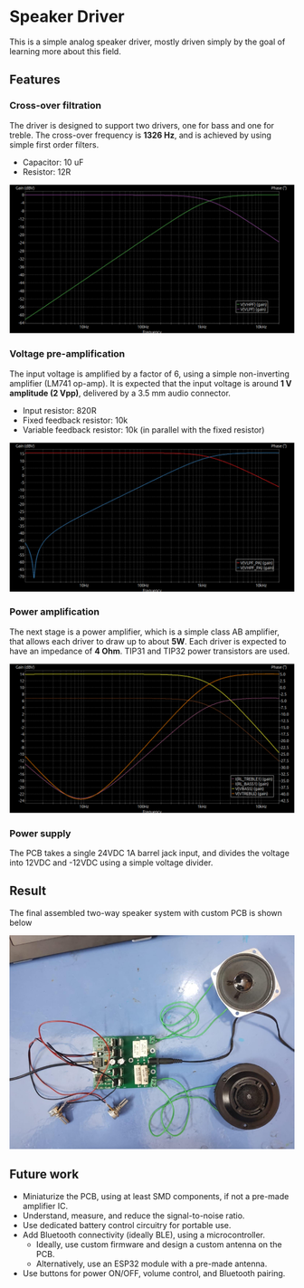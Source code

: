 # Speaker Driver

This is a simple analog speaker driver, mostly driven simply by the goal of learning more about this field.


## Features

### Cross-over filtration
The driver is designed to support two drivers, one for bass and one for treble. The cross-over frequency is **1326 Hz**, and is achieved by using simple first order filters.

*   Capacitor: 10 uF
*   Resistor: 12R

![bode](images/1-filter-bode.png)

### Voltage pre-amplification
The input voltage is amplified by a factor of 6, using a simple non-inverting amplifier (LM741 op-amp). It is expected that the input voltage is around **1 V amplitude (2 Vpp)**, delivered by a 3.5 mm audio connector.

*   Input resistor: 820R
*   Fixed feedback resistor: 10k
*   Variable feedback resistor: 10k (in parallel with the fixed resistor)

![bode](images/2-pre-amp-bode.png)

### Power amplification
The next stage is a power amplifier, which is a simple class AB amplifier, that allows each driver to draw up to about **5W**. Each driver is expected to have an impedance of **4 Ohm**. TIP31 and TIP32 power transistors are used.

![bode](images/3-amp-bode.png)

### Power supply
The PCB takes a single 24VDC 1A barrel jack input, and divides the voltage into 12VDC and -12VDC using a simple voltage divider.

## Result
The final assembled two-way speaker system with custom PCB is shown below

![photo](images/FinalProj.png)

## Future work
*   Miniaturize the PCB, using at least SMD components, if not a pre-made amplifier IC.
*   Understand, measure, and reduce the signal-to-noise ratio.
*   Use dedicated battery control circuitry for portable use.
*   Add Bluetooth connectivity (ideally BLE), using a microcontroller.
    *   Ideally, use custom firmware and design a custom antenna on the PCB.
    *   Alternatively, use an ESP32 module with a pre-made antenna.
*   Use buttons for power ON/OFF, volume control, and Bluetooth pairing.
